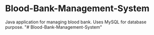 # Blood-Bank-Management-System
Java application for managing blood bank. Uses MySQL for database purpose.
"# Blood-Bank-Management-System" 
